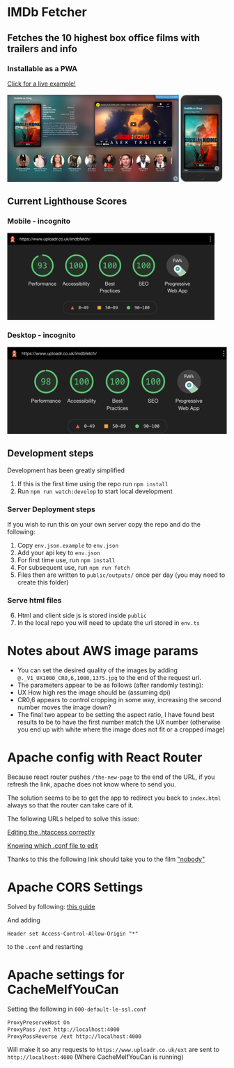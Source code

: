 # IMDb Fetcher
## Fetches the 10 highest box office films with trailers and info
### Installable as a PWA
<a href="https://www.uploadr.co.uk/lofat/" target="_blank" rel="noopener">
Click for a live example!
</a>
<br>
<br>

<img src="./images/desktop.png" height="200"/>
<img src="./images/mobile.png" height="200"/>

## Current Lighthouse Scores 
### Mobile - incognito

<img src="./images/currentScore.png" height="200"/>

### Desktop - incognito

<img src="./images/currentScoreDesktop.png" height="200"/>

## Development steps
Development has been greatly simplified
1. If this is the first time using the repo run `npm install`
2. Run `npm run watch:develop` to start local development

### Server Deployment steps
If you wish to run this on your own server copy the repo and do the following:

1. Copy `env.json.example` to `env.json`
2. Add your api key to `env.json`
3. For first time use, run `npm install`
4. For subsequent use, run `npm run fetch`
5. Files then are written to `public/outputs/` once per day (you may need to create this folder)

### Serve html files

6. Html and client side js is stored inside `public`
7. In the local repo you will need to update the url stored in `env.ts`

# Notes about AWS image params

- You can set the desired quality of the images by adding `@._V1_UX1000_CR0,6,1000,1375.jpg` to the end of the request url.
- The parameters appear to be as follows (after randomly testing):
- UX How high res the image should be (assuming dpi)
- CR0,6 appears to control cropping in some way, increasing the second number moves the image down?
- The final two appear to be setting the aspect ratio, I have found best results to be to have the first number match the UX number (otherwise you end up with white where the image does not fit or a cropped image)

# Apache config with React Router

Because react router pushes `/the-new-page` to the end of the URL, if you refresh the link, apache does not know where to send you.

The solution seems to be to get the app to redirect you back to `index.html` always so that the router can take care of it.

The following URLs helped to solve this issue:

[Editing the .htaccess correctly](https://www.andreasreiterer.at/fix-browserrouter-on-apache/)

[Knowing which .conf file to edit](http://smartwebdeveloper.com/ubuntu/httpd-conf-location-on-ubuntu)

Thanks to this the following link should take you to the film ["nobody"](https://www.uploadr.co.uk/lofat/tt7888964)

# Apache CORS Settings

Solved by following: [this guide](https://blog.magepsycho.com/invalid-command-header-perhaps-misspelled-or-defined-by-a-module-not-included-in-the-server-configuration/)

And adding 
```
Header set Access-Control-Allow-Origin "*"
``` 
to the `.conf` and restarting

# Apache settings for CacheMeIfYouCan

Setting the following in `000-default-le-ssl.conf`

```
ProxyPreserveHost On
ProxyPass /ext http://localhost:4000
ProxyPassReverse /ext http://localhost:4000
```

Will make it so any requests to `https://www.uploadr.co.uk/ext` are sent to `http://localhost:4000` (Where CacheMeIfYouCan is running)